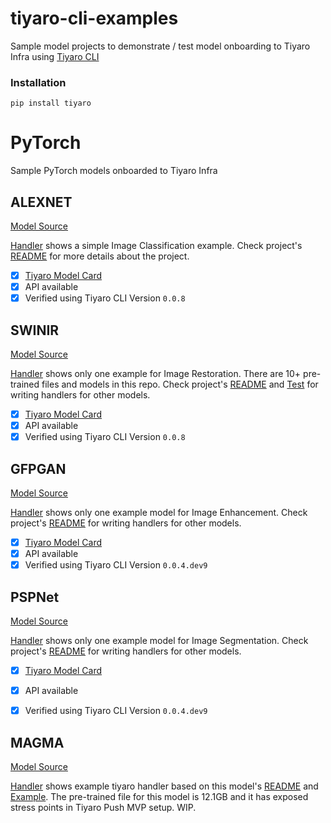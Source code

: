 # tiyaro-cli-examples
Sample model projects to demonstrate / test model onboarding to Tiyaro Infra using [Tiyaro CLI](https://pypi.org/project/tiyaro/)

### Installation
```
pip install tiyaro
```

# PyTorch
Sample PyTorch models onboarded to Tiyaro Infra

## ALEXNET
[Model Source](https://github.com/Lornatang/AlexNet-PyTorch)

[Handler](./AlexNet/tiyaro_handler/) shows a simple Image Classification example. Check project's [README](./AlexNet/README.md) for more details about the project.

- [x] [Tiyaro Model Card](https://console.tiyaro.ai/explore/trn:model:123456789012-venkat:1.0:alexnetpy_dc50d8)
- [x] API available
- [x] Verified using Tiyaro CLI Version `0.0.8`

## SWINIR
[Model Source](https://github.com/JingyunLiang/SwinIR)

[Handler](./SwinIR/tiyaro_handler/) shows only one example for Image Restoration.  There are 10+ pre-trained files and models in this repo.  Check project's [README](./SwinIR/README.md) and [Test](./SwinIR/main_test_swinir.py) for writing handlers for other models.

- [x] [Tiyaro Model Card](https://console.tiyaro.ai/explore/trn:model:123456789012-venkat:1.0:SWINIR_899ec8)
- [x] API available
- [x] Verified using Tiyaro CLI Version `0.0.8`

## GFPGAN
[Model Source](https://github.com/TencentARC/GFPGAN)

[Handler](./GFPGAN/tiyaro_handler/) shows only one example model for Image Enhancement.  Check project's [README](./GFPGAN/README.md) for writing handlers for other models.

- [x] [Tiyaro Model Card](https://console.tiyaro.ai/explore/trn:model:123456789012-smainkar:1.0:GFPGAN_680907)
- [x] API available
- [x] Verified using Tiyaro CLI Version `0.0.4.dev9`

## PSPNet
[Model Source](https://github.com/yassouali/pytorch-segmentation)

[Handler](./PSPNet/tiyaro_handler/) shows only one example model for Image Segmentation. Check project's [README](./PSPNet/README.md)  for writing handlers for other models.

- [x] [Tiyaro Model Card](https://console.tiyaro.ai/explore/trn:model:123456789012-smainkar:1.0:PSPNet_ef885d)
- [x] API available
- [x] Verified using Tiyaro CLI Version `0.0.4.dev9`


## MAGMA
[Model Source](https://github.com/Aleph-Alpha/magma)

[Handler](./magma/tiyaro_handler/) shows example tiyaro handler based on this model's [README](./magma/README.md) and [Example](./magma/example_inference.py). The pre-trained file for this model is 12.1GB and it has exposed stress points in Tiyaro Push MVP setup.  WIP.